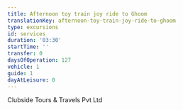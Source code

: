 ```yaml
---
title: Afternoon toy train joy ride to Ghoom
translationKey: afternoon-toy-train-joy-ride-to-ghoom
type: excursions
id: services
duration: '03:30'
startTime: ''
transfer: 0
daysOfOperation: 127
vehicle: 1
guide: 1
dayAtLeisure: 0
---
```

Clubside Tours & Travels Pvt Ltd